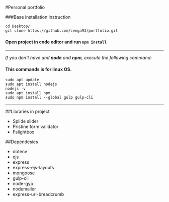 #Personal portfolio

###Base installation instruction
  ```shell
  cd Desktop/
  git clone https://github.com/cenga93/portfolio.git
  ```
#### Open project in code editor and run `npm install`
***

_If you don't have and **node** and **npm**, execute the following command:_
#### This commands is for linux OS.
  ```shell
  sudo apt update
  sudo apt install nodejs
  nodejs -v
  sudo apt install npm
  sudo npm install --global gulp gulp-cli
  ```
***
##Libraries in project
* Splide slider
* Pristine form validator
* Fslightbox

##Dependesies
* dotenv
* ejs
* express
* express-ejs-layouts
* mongoose
* gulp-cli
* node-gyp
* nodemailer
* express-url-breadcrumb
